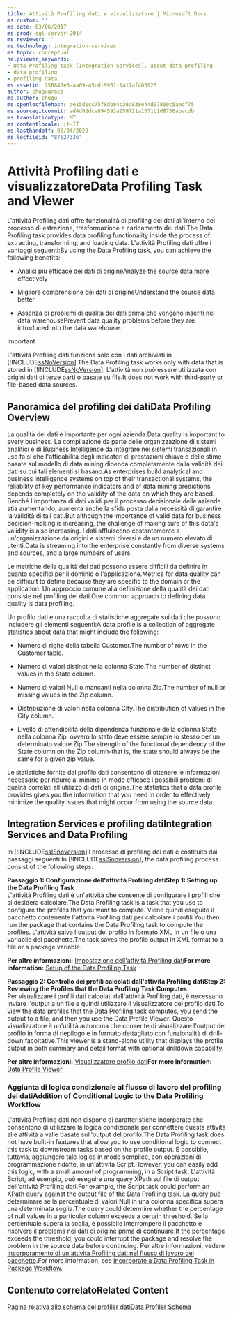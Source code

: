 ```yaml
---
title: Attività Profiling dati e visualizzatore | Microsoft Docs
ms.custom: ''
ms.date: 03/06/2017
ms.prod: sql-server-2014
ms.reviewer: ''
ms.technology: integration-services
ms.topic: conceptual
helpviewer_keywords:
- Data Profiling task [Integration Services], about data profiling
- data profiling
- profiling data
ms.assetid: 756840e3-aa09-45cd-9951-1a17af4b5925
author: chugugrace
ms.author: chugu
ms.openlocfilehash: ae15d1cc75f8db04c36a830e44d07800c5aecf75
ms.sourcegitcommit: ad4d92dce894592a259721a1571b1d8736abacdb
ms.translationtype: MT
ms.contentlocale: it-IT
ms.lasthandoff: 08/04/2020
ms.locfileid: "87627336"
---
```

# <a name="data-profiling-task-and-viewer"></a><span data-ttu-id="0f521-102">Attività Profiling dati e visualizzatore</span><span class="sxs-lookup"><span data-stu-id="0f521-102">Data Profiling Task and Viewer</span></span>
  <span data-ttu-id="0f521-103">L'attività Profiling dati offre funzionalità di profiling dei dati all'interno del processo di estrazione, trasformazione e caricamento dei dati.</span><span class="sxs-lookup"><span data-stu-id="0f521-103">The Data Profiling task provides data profiling functionality inside the process of extracting, transforming, and loading data.</span></span> <span data-ttu-id="0f521-104">L'attività Profiling dati offre i vantaggi seguenti:</span><span class="sxs-lookup"><span data-stu-id="0f521-104">By using the Data Profiling task, you can achieve the following benefits:</span></span>  
  
-   <span data-ttu-id="0f521-105">Analisi più efficace dei dati di origine</span><span class="sxs-lookup"><span data-stu-id="0f521-105">Analyze the source data more effectively</span></span>  
  
-   <span data-ttu-id="0f521-106">Migliore comprensione dei dati di origine</span><span class="sxs-lookup"><span data-stu-id="0f521-106">Understand the source data better</span></span>  
  
-   <span data-ttu-id="0f521-107">Assenza di problemi di qualità dei dati prima che vengano inseriti nel data warehouse</span><span class="sxs-lookup"><span data-stu-id="0f521-107">Prevent data quality problems before they are introduced into the data warehouse.</span></span>  
  
> [!IMPORTANT]  
>  <span data-ttu-id="0f521-108">L'attività Profiling dati funziona solo con i dati archiviati in [!INCLUDE[ssNoVersion](../../includes/ssnoversion-md.md)].</span><span class="sxs-lookup"><span data-stu-id="0f521-108">The Data Profiling task works only with data that is stored in [!INCLUDE[ssNoVersion](../../includes/ssnoversion-md.md)].</span></span> <span data-ttu-id="0f521-109">L'attività non può essere utilizzata con origini dati di terze parti o basate su file.</span><span class="sxs-lookup"><span data-stu-id="0f521-109">It does not work with third-party or file-based data sources.</span></span>  
  
## <a name="data-profiling-overview"></a><span data-ttu-id="0f521-110">Panoramica del profiling dei dati</span><span class="sxs-lookup"><span data-stu-id="0f521-110">Data Profiling Overview</span></span>  
 <span data-ttu-id="0f521-111">La qualità dei dati è importante per ogni azienda.</span><span class="sxs-lookup"><span data-stu-id="0f521-111">Data quality is important to every business.</span></span> <span data-ttu-id="0f521-112">La compilazione da parte delle organizzazione di sistemi analitici e di Business Intelligence da integrare nei sistemi transazionali in uso fa sì che l'affidabilità degli indicatori di prestazioni chiave e delle stime basate sul modello di data mining dipenda completamente dalla validità dei dati su cui tali elementi si basano.</span><span class="sxs-lookup"><span data-stu-id="0f521-112">As enterprises build analytical and business intelligence systems on top of their transactional systems, the reliability of key performance indicators and of data mining predictions depends completely on the validity of the data on which they are based.</span></span> <span data-ttu-id="0f521-113">Benché l'importanza di dati validi per il processo decisionale delle aziende stia aumentando, aumenta anche la sfida posta dalla necessità di garantire la validità di tali dati.</span><span class="sxs-lookup"><span data-stu-id="0f521-113">But although the importance of valid data for business decision-making is increasing, the challenge of making sure of this data's validity is also increasing.</span></span> <span data-ttu-id="0f521-114">I dati affluiscono costantemente a un'organizzazione da origini e sistemi diversi e da un numero elevato di utenti.</span><span class="sxs-lookup"><span data-stu-id="0f521-114">Data is streaming into the enterprise constantly from diverse systems and sources, and a large numbers of users.</span></span>  
  
 <span data-ttu-id="0f521-115">Le metriche della qualità dei dati possono essere difficili da definire in quanto specifici per il dominio o l'applicazione.</span><span class="sxs-lookup"><span data-stu-id="0f521-115">Metrics for data quality can be difficult to define because they are specific to the domain or the application.</span></span> <span data-ttu-id="0f521-116">Un approccio comune alla definizione della qualità dei dati consiste nel profiling dei dati.</span><span class="sxs-lookup"><span data-stu-id="0f521-116">One common approach to defining data quality is data profiling.</span></span>  
  
 <span data-ttu-id="0f521-117">Un profilo dati è una raccolta di statistiche aggregate sui dati che possono includere gli elementi seguenti:</span><span class="sxs-lookup"><span data-stu-id="0f521-117">A data profile is a collection of aggregate statistics about data that might include the following:</span></span>  
  
-   <span data-ttu-id="0f521-118">Numero di righe della tabella Customer.</span><span class="sxs-lookup"><span data-stu-id="0f521-118">The number of rows in the Customer table.</span></span>  
  
-   <span data-ttu-id="0f521-119">Numero di valori distinct nella colonna State.</span><span class="sxs-lookup"><span data-stu-id="0f521-119">The number of distinct values in the State column.</span></span>  
  
-   <span data-ttu-id="0f521-120">Numero di valori Null o mancanti nella colonna Zip.</span><span class="sxs-lookup"><span data-stu-id="0f521-120">The number of null or missing values in the Zip column.</span></span>  
  
-   <span data-ttu-id="0f521-121">Distribuzione di valori nella colonna City.</span><span class="sxs-lookup"><span data-stu-id="0f521-121">The distribution of values in the City column.</span></span>  
  
-   <span data-ttu-id="0f521-122">Livello di attendibilità della dipendenza funzionale della colonna State nella colonna Zip, ovvero lo stato deve essere sempre lo stesso per un determinato valore Zip.</span><span class="sxs-lookup"><span data-stu-id="0f521-122">The strength of the functional dependency of the State column on the Zip column-that is, the state should always be the same for a given zip value.</span></span>  
  
 <span data-ttu-id="0f521-123">Le statistiche fornite dal profilo dati consentono di ottenere le informazioni necessarie per ridurre al minimo in modo efficace i possibili problemi di qualità correlati all'utilizzo di dati di origine.</span><span class="sxs-lookup"><span data-stu-id="0f521-123">The statistics that a data profile provides gives you the information that you need in order to effectively minimize the quality issues that might occur from using the source data.</span></span>  
  
## <a name="integration-services-and-data-profiling"></a><span data-ttu-id="0f521-124">Integration Services e profiling dati</span><span class="sxs-lookup"><span data-stu-id="0f521-124">Integration Services and Data Profiling</span></span>  
 <span data-ttu-id="0f521-125">In [!INCLUDE[ssISnoversion](../../includes/ssisnoversion-md.md)]il processo di profiling dei dati è costituito dai passaggi seguenti:</span><span class="sxs-lookup"><span data-stu-id="0f521-125">In [!INCLUDE[ssISnoversion](../../includes/ssisnoversion-md.md)], the data profiling process consist of the following steps:</span></span>  
  
 <span data-ttu-id="0f521-126">**Passaggio 1: Configurazione dell'attività Profiling dati**</span><span class="sxs-lookup"><span data-stu-id="0f521-126">**Step 1: Setting up the Data Profiling Task**</span></span>  
 <span data-ttu-id="0f521-127">L'attività Profiling dati è un'attività che consente di configurare i profili che si desidera calcolare.</span><span class="sxs-lookup"><span data-stu-id="0f521-127">The Data Profiling task is a task that you use to configure the profiles that you want to compute.</span></span> <span data-ttu-id="0f521-128">Viene quindi eseguito il pacchetto contenente l'attività Profiling dati per calcolare i profili.</span><span class="sxs-lookup"><span data-stu-id="0f521-128">You then run the package that contains the Data Profiling task to compute the profiles.</span></span> <span data-ttu-id="0f521-129">L'attività salva l'output del profilo in formato XML in un file o una variabile del pacchetto.</span><span class="sxs-lookup"><span data-stu-id="0f521-129">The task saves the profile output in XML format to a file or a package variable.</span></span>  
  
 <span data-ttu-id="0f521-130">**Per altre informazioni:** [Impostazione dell'attività Profiling dati](data-profiling-task.md)</span><span class="sxs-lookup"><span data-stu-id="0f521-130">**For more information:** [Setup of the Data Profiling Task](data-profiling-task.md)</span></span>  
  
 <span data-ttu-id="0f521-131">**Passaggio 2: Controllo dei profili calcolati dall'attività Profiling dati**</span><span class="sxs-lookup"><span data-stu-id="0f521-131">**Step 2: Reviewing the Profiles that the Data Profiling Task Computes**</span></span>  
 <span data-ttu-id="0f521-132">Per visualizzare i profili dati calcolati dall'attività Profiling dati, è necessario inviare l'output a un file e quindi utilizzare il visualizzatore del profilo dati.</span><span class="sxs-lookup"><span data-stu-id="0f521-132">To view the data profiles that the Data Profiling task computes, you send the output to a file, and then you use the Data Profile Viewer.</span></span> <span data-ttu-id="0f521-133">Questo visualizzatore è un'utilità autonoma che consente di visualizzare l'output del profilo in forma di riepilogo e in formato dettagliato con funzionalità di drill-down facoltative.</span><span class="sxs-lookup"><span data-stu-id="0f521-133">This viewer is a stand-alone utility that displays the profile output in both summary and detail format with optional drilldown capability.</span></span>  
  
 <span data-ttu-id="0f521-134">**Per altre informazioni:** [Visualizzatore profilo dati](data-profile-viewer.md)</span><span class="sxs-lookup"><span data-stu-id="0f521-134">**For more information:** [Data Profile Viewer](data-profile-viewer.md)</span></span>  
  
### <a name="addition-of-conditional-logic-to-the-data-profiling-workflow"></a><span data-ttu-id="0f521-135">Aggiunta di logica condizionale al flusso di lavoro del profiling dei dati</span><span class="sxs-lookup"><span data-stu-id="0f521-135">Addition of Conditional Logic to the Data Profiling Workflow</span></span>  
 <span data-ttu-id="0f521-136">L'attività Profiling dati non dispone di caratteristiche incorporate che consentono di utilizzare la logica condizionale per connettere questa attività alle attività a valle basate sull'output del profilo.</span><span class="sxs-lookup"><span data-stu-id="0f521-136">The Data Profiling task does not have built-in features that allow you to use conditional logic to connect this task to downstream tasks based on the profile output.</span></span> <span data-ttu-id="0f521-137">È possibile, tuttavia, aggiungere tale logica in modo semplice, con operazioni di programmazione ridotte, in un'attività Script.</span><span class="sxs-lookup"><span data-stu-id="0f521-137">However, you can easily add this logic, with a small amount of programming, in a Script task.</span></span> <span data-ttu-id="0f521-138">L'attività Script, ad esempio, può eseguire una query XPath sul file di output dell'attività Profiling dati.</span><span class="sxs-lookup"><span data-stu-id="0f521-138">For example, the Script task could perform an XPath query against the output file of the Data Profiling task.</span></span> <span data-ttu-id="0f521-139">La query può determinare se la percentuale di valori Null in una colonna specifica supera una determinata soglia.</span><span class="sxs-lookup"><span data-stu-id="0f521-139">The query could determine whether the percentage of null values in a particular column exceeds a certain threshold.</span></span> <span data-ttu-id="0f521-140">Se la percentuale supera la soglia, è possibile interrompere il pacchetto e risolvere il problema nei dati di origine prima di continuare.</span><span class="sxs-lookup"><span data-stu-id="0f521-140">If the percentage exceeds the threshold, you could interrupt the package and resolve the problem in the source data before continuing.</span></span> <span data-ttu-id="0f521-141">Per altre informazioni, vedere [Incorporamento di un'attività Profiling dati nel flusso di lavoro del pacchetto](incorporate-a-data-profiling-task-in-package-workflow.md).</span><span class="sxs-lookup"><span data-stu-id="0f521-141">For more information, see [Incorporate a Data Profiling Task in Package Workflow](incorporate-a-data-profiling-task-in-package-workflow.md).</span></span>  
  
## <a name="related-content"></a><span data-ttu-id="0f521-142">Contenuto correlato</span><span class="sxs-lookup"><span data-stu-id="0f521-142">Related Content</span></span>  
 [<span data-ttu-id="0f521-143">Pagina relativa allo schema del profiler dati</span><span class="sxs-lookup"><span data-stu-id="0f521-143">Data Profiler Schema</span></span>](https://go.microsoft.com/fwlink/?LinkId=251524)  
  
  
